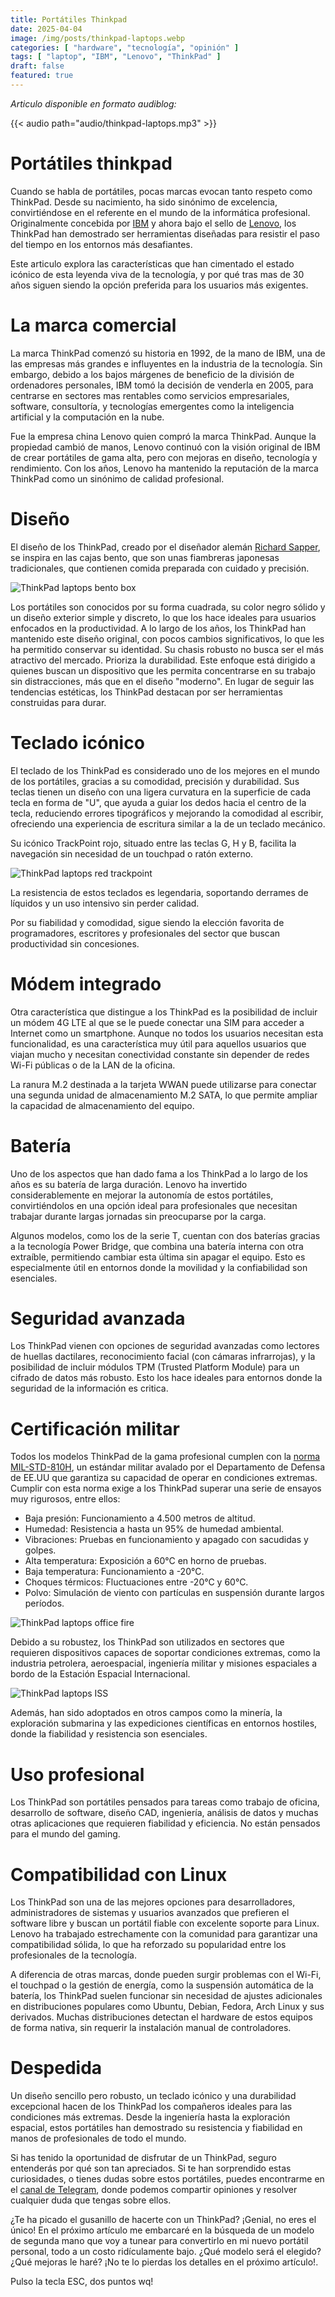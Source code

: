 ```yaml
---
title: Portátiles Thinkpad
date: 2025-04-04
image: /img/posts/thinkpad-laptops.webp
categories: [ "hardware", "tecnología", "opinión" ]
tags: [ "laptop", "IBM", "Lenovo", "ThinkPad" ]
draft: false
featured: true
---
```


*Articulo disponible en formato audiblog:*

{{< audio path="audio/thinkpad-laptops.mp3" >}}

# Portátiles thinkpad

Cuando se habla de portátiles, pocas marcas evocan tanto respeto como ThinkPad. Desde su nacimiento, ha sido sinónimo de excelencia, convirtiéndose en el referente en el mundo de la informática profesional. Originalmente concebida por [IBM](https://www.ibm.com/us-en) y ahora bajo el sello de [Lenovo](https://www.lenovo.com), los ThinkPad han demostrado ser herramientas diseñadas para resistir el paso del tiempo en los entornos más desafiantes.

Este articulo explora las características que han cimentado el estado icónico de esta leyenda viva de la tecnología, y por qué tras mas de 30 años siguen siendo la opción preferida para los usuarios más exigentes.

# La marca comercial

La marca ThinkPad comenzó su historia en 1992, de la mano de IBM, una de las empresas más grandes e influyentes en la industria de la tecnología. Sin embargo, debido a los bajos márgenes de beneficio de la división de ordenadores personales, IBM tomó la decisión de venderla en 2005, para centrarse en sectores mas rentables como servicios empresariales, software, consultoría, y tecnologías emergentes como la inteligencia artificial y la computación en la nube.

Fue la empresa china Lenovo quien compró la marca ThinkPad. Aunque la propiedad cambió de manos, Lenovo continuó con la visión original de IBM de crear portátiles de gama alta, pero con mejoras en diseño, tecnología y rendimiento. Con los años, Lenovo ha mantenido la reputación de la marca ThinkPad como un sinónimo de calidad profesional.

# Diseño

El diseño de los ThinkPad, creado por el diseñador alemán [Richard Sapper](https://es.wikipedia.org/wiki/Richard_Sapper), se inspira en las cajas bento, que son unas fiambreras japonesas tradicionales, que contienen comida preparada con cuidado y precisión.

![ThinkPad laptops bento box](/img/thinkpad-laptops-bento-box.webp)

Los portátiles son conocidos por su forma cuadrada, su color negro sólido y un diseño exterior simple y discreto, lo que los hace ideales para usuarios enfocados en la productividad. A lo largo de los años, los ThinkPad han mantenido este diseño original, con pocos cambios significativos, lo que les ha permitido conservar su identidad. Su chasis robusto no busca ser el más atractivo del mercado. Prioriza la durabilidad. Este enfoque está dirigido a quienes buscan un dispositivo que les permita concentrarse en su trabajo sin distracciones, más que en el diseño "moderno". En lugar de seguir las tendencias estéticas, los ThinkPad destacan por ser herramientas construidas para durar.

# Teclado icónico

El teclado de los ThinkPad es considerado uno de los mejores en el mundo de los portátiles, gracias a su comodidad, precisión y durabilidad. Sus teclas tienen un diseño con una ligera curvatura en la superficie de cada tecla en forma de "U", que ayuda a guiar los dedos hacia el centro de la tecla, reduciendo errores tipográficos y mejorando la comodidad al escribir, ofreciendo una experiencia de escritura similar a la de un teclado mecánico.

Su icónico TrackPoint rojo, situado entre las teclas G, H y B, facilita la navegación sin necesidad de un touchpad o ratón externo.

![ThinkPad laptops red trackpoint](/img/thinkpad-laptops-red-trackpoint.webp)

La resistencia de estos teclados es legendaria, soportando derrames de líquidos y un uso intensivo sin perder calidad.

Por su fiabilidad y comodidad, sigue siendo la elección favorita de programadores, escritores y profesionales del sector que buscan productividad sin concesiones.

# Módem integrado

Otra característica que distingue a los ThinkPad es la posibilidad de incluir un módem 4G LTE al que se le puede conectar una SIM para acceder a Internet como un smartphone. Aunque no todos los usuarios necesitan esta funcionalidad, es una característica muy útil para aquellos usuarios que viajan mucho y necesitan conectividad constante sin depender de redes Wi-Fi públicas o de la LAN de la oficina.

La ranura M.2 destinada a la tarjeta WWAN puede utilizarse para conectar una segunda unidad de almacenamiento M.2 SATA, lo que permite ampliar la capacidad de almacenamiento del equipo.

# Batería

Uno de los aspectos que han dado fama a los ThinkPad a lo largo de los años es su batería de larga duración. Lenovo ha invertido considerablemente en mejorar la autonomía de estos portátiles, convirtiéndolos en una opción ideal para profesionales que necesitan trabajar durante largas jornadas sin preocuparse por la carga.

Algunos modelos, como los de la serie T, cuentan con dos baterías gracias a la tecnología Power Bridge, que combina una batería interna con otra extraíble, permitiendo cambiar esta última sin apagar el equipo. Esto es especialmente útil en entornos donde la movilidad y la confiabilidad son esenciales.

# Seguridad avanzada

Los ThinkPad vienen con opciones de seguridad avanzadas como lectores de huellas dactilares, reconocimiento facial (con cámaras infrarrojas), y la posibilidad de incluir módulos TPM (Trusted Platform Module) para un cifrado de datos más robusto. Esto los hace ideales para entornos donde la seguridad de la información es critica.

# Certificación militar

Todos los modelos ThinkPad de la gama profesional cumplen con la [norma MIL-STD-810H](https://quicksearch.dla.mil/Transient/D6595ED488784C7AA7A9C00E108EDD23.pdf), un estándar militar avalado por el Departamento de Defensa de EE.UU que garantiza su capacidad de operar en condiciones extremas. Cumplir con esta norma exige a los ThinkPad superar una serie de ensayos muy rigurosos, entre ellos:

- Baja presión: Funcionamiento a 4.500 metros de altitud.
- Humedad: Resistencia a hasta un 95% de humedad ambiental.
- Vibraciones: Pruebas en funcionamiento y apagado con sacudidas y golpes.
- Alta temperatura: Exposición a 60°C en horno de pruebas.
- Baja temperatura: Funcionamiento a -20°C.
- Choques térmicos: Fluctuaciones entre -20°C y 60°C.
- Polvo: Simulación de viento con partículas en suspensión durante largos períodos.

![ThinkPad laptops office fire](/img/thinkpad-laptops-office-fire.webp)

Debido a su robustez, los ThinkPad son utilizados en sectores que requieren dispositivos capaces de soportar condiciones extremas, como la industria petrolera, aeroespacial, ingeniería militar y misiones espaciales a bordo de la Estación Espacial Internacional.

![ThinkPad laptops ISS](/img/thinkpad-laptops-iss.webp)

Además, han sido adoptados en otros campos como la minería, la exploración submarina y las expediciones científicas en entornos hostiles, donde la fiabilidad y resistencia son esenciales.

# Uso profesional

Los ThinkPad son portátiles pensados para tareas como trabajo de oficina, desarrollo de software, diseño CAD, ingeniería, análisis de datos y muchas otras aplicaciones que requieren fiabilidad y eficiencia. No están pensados para el mundo del gaming.

# Compatibilidad con Linux

Los ThinkPad son una de las mejores opciones para desarrolladores, administradores de sistemas y usuarios avanzados que prefieren el software libre y buscan un portátil fiable con excelente soporte para Linux. Lenovo ha trabajado estrechamente con la comunidad para garantizar una compatibilidad sólida, lo que ha reforzado su popularidad entre los profesionales de la tecnología.

A diferencia de otras marcas, donde pueden surgir problemas con el Wi-Fi, el touchpad o la gestión de energía, como la suspensión automática de la batería, los ThinkPad suelen funcionar sin necesidad de ajustes adicionales en distribuciones populares como Ubuntu, Debian, Fedora, Arch Linux y sus derivados. Muchas distribuciones detectan el hardware de estos equipos de forma nativa, sin requerir la instalación manual de controladores.

# Despedida

Un diseño sencillo pero robusto, un teclado icónico y una durabilidad excepcional hacen de los ThinkPad los compañeros ideales para las condiciones más extremas. Desde la ingeniería hasta la exploración espacial, estos portátiles han demostrado su resistencia y fiabilidad en manos de profesionales de todo el mundo.

Si has tenido la oportunidad de disfrutar de un ThinkPad, seguro entenderás por qué son tan apreciados. Si te han sorprendido estas curiosidades, o tienes dudas sobre estos portátiles, puedes encontrarme en el [canal de Telegram](https://t.me/lateclaescape), donde podemos compartir opiniones y resolver cualquier duda que tengas sobre ellos.

¿Te ha picado el gusanillo de hacerte con un ThinkPad? ¡Genial, no eres el único! En el próximo artículo me embarcaré en la búsqueda de un modelo de segunda mano que voy a tunear para convertirlo en mi nuevo portátil personal, todo a un costo ridículamente bajo. ¿Qué modelo será el elegido? ¿Qué mejoras le haré? ¡No te lo pierdas los detalles en el próximo artículo!.

Pulso la tecla ESC, dos puntos wq!
